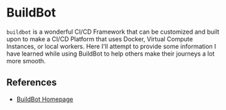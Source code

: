 # BuildBot

`buildbot` is a wonderful CI/CD Framework that can be customized and built upon
to make a CI/CD Platform that uses Docker, Virtual Compute Instances, or local
workers. Here I'll attempt to provide some information I have learned while
using BuildBot to help others make their journeys a lot more smooth.

## References

* [BuildBot Homepage](https://buildbot.net)